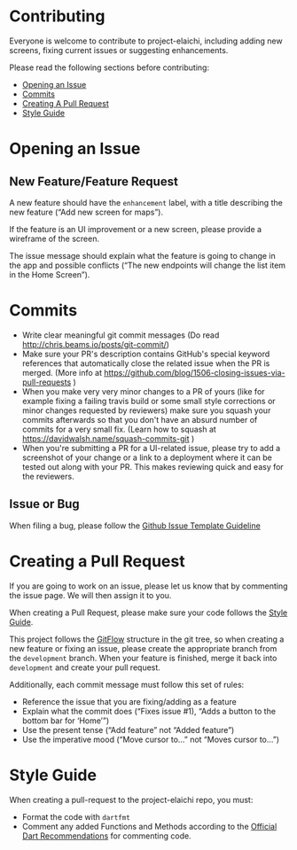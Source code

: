 # Contributing

Everyone is welcome to contribute to project-elaichi, including adding new screens, fixing current issues or suggesting enhancements.

Please read the following sections before contributing:
- [Opening an Issue](#opening-an-issue)
- [Commits](#commits)
- [Creating A Pull Request](#creating-a-pull-request)
- [Style Guide](#style-guide)

# Opening an Issue
## New Feature/Feature Request
A new feature should have the `enhancement` label, with a title describing the new feature (“Add new screen for maps”).

If the feature is an UI improvement or a new screen, please provide a wireframe of the screen.

The issue message should explain what the feature is going to change in the app and possible conflicts (“The new endpoints will change the list item in the Home Screen”).

# Commits
* Write clear meaningful git commit messages (Do read http://chris.beams.io/posts/git-commit/)
* Make sure your PR's description contains GitHub's special keyword references that automatically close the related issue when the PR is merged. (More info at https://github.com/blog/1506-closing-issues-via-pull-requests )
* When you make very very minor changes to a PR of yours (like for example fixing a failing travis build or some small style corrections or minor changes requested by reviewers) make sure you squash your commits afterwards so that you don't have an absurd number of commits for a very small fix. (Learn how to squash at https://davidwalsh.name/squash-commits-git )
* When you're submitting a PR for a UI-related issue, please try to add a screenshot of your change or a link to a deployment where it can be tested out along with your PR. This makes reviewing quick and easy for the reviewers.


## Issue or Bug
When filing a bug, please follow the [Github Issue Template Guideline](https://gist.github.com/auremoser/72803ba969d0e61ff070#file-issue_template-md)

# Creating a Pull Request
If you are going to work on an issue, please let us know that by commenting the issue page. We will then assign it to you.

When creating a Pull Request, please make sure your code follows the [Style Guide](#style-guide). 

This project follows the [GitFlow](https://nvie.com/posts/a-successful-git-branching-model) structure in the git tree, so when creating a new feature or fixing an issue, please create the appropriate branch from the `development` branch. When your feature is finished, merge it back into `development` and create your pull request.

Additionally, each commit message must follow this set of rules:
- Reference the issue that you are fixing/adding as a feature
- Explain what the commit does (“Fixes issue #1), “Adds a button to the bottom bar for ‘Home’”)
- Use the present tense (“Add feature” not “Added feature”)
- Use the imperative mood (“Move cursor to…” not “Moves cursor to…”)

# Style Guide
When creating a pull-request to the project-elaichi repo, you must:
- Format the code with  `dartfmt`
- Comment any added Functions and Methods according to the [Official Dart Recommendations](https://www.dartlang.org/guides/language/effective-dart/documentation) for commenting code.
